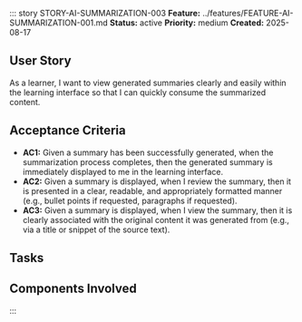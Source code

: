 ::: story STORY-AI-SUMMARIZATION-003
**Feature:** ../features/FEATURE-AI-SUMMARIZATION-001.md
**Status:** active
**Priority:** medium
**Created:** 2025-08-17

## User Story
As a learner, I want to view generated summaries clearly and easily within the learning interface so that I can quickly consume the summarized content.

## Acceptance Criteria
- **AC1:** Given a summary has been successfully generated, when the summarization process completes, then the generated summary is immediately displayed to me in the learning interface.
- **AC2:** Given a summary is displayed, when I review the summary, then it is presented in a clear, readable, and appropriately formatted manner (e.g., bullet points if requested, paragraphs if requested).
- **AC3:** Given a summary is displayed, when I view the summary, then it is clearly associated with the original content it was generated from (e.g., via a title or snippet of the source text).

## Tasks
<!-- Add links to related task chunks as they are created -->

## Components Involved
<!-- Add links to related component SPEC.md files -->
:::
